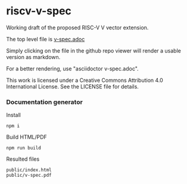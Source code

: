 # riscv-v-spec
Working draft of the proposed RISC-V V vector extension.

The top level file is [v-spec.adoc](./v-spec.adoc)

Simply clicking on the file in the github repo viewer will render a usable
version as markdown.

For a better rendering, use "asciidoctor v-spec.adoc".

This work is licensed under a Creative Commons Attribution 4.0
International License. See the LICENSE file for details.

### Documentation generator

Install

```
npm i
```

Build HTML/PDF

```
npm run build
```

Resulted files

```
public/index.html
public/v-spec.pdf
```
